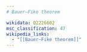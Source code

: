 ```yaml
---
# Bauer–Fike theorem

wikidata: Q2226602
msc_classification: 47
wikipedia_links:
  - "[[Bauer–Fike theorem]]"
---
```

